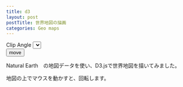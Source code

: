 ```yaml
---
title: d3
layout: post
postTitle: 世界地図の描画 
categories: Geo maps
---
```

<div class="row">
  <div class="col-sm-9">
    <div id="svg"></div>
  </div>
  <div class="col-sm-3">
    <span class="label label-info">Clip Angle</span>
    <select data-bind="options: clipAngle,
                      value: selectedClipAngle,
                      valueAllowUnset: true">
    </select>

  </div>
</div>
<button id="run" class="btn btn-info">move</button>

Natural Earth　の地図データを使い、D3.jsで世界地図を描いてみました。

地図の上でマウスを動かすと、回転します。



<script src="http://d3js.org/d3.v3.min.js"></script>
<script src="http://d3js.org/queue.v1.min.js"></script>
<script src="http://d3js.org/topojson.v0.min.js"></script>
<script src="{{site.url}}/js/knockout-3.1.0.js" charset="utf-8"></script>
<script type="text/javascript">
/**
  ApplicationViewModel
**/
function AppViewModel() {

  // knockout select 
  clipAngle = [90,180];
  selectedClipAngle = ko.observable(90);

  var width = 900,
     height = 700,
       sens = 0.25;

  var color = d3.scale.category20c();  

  var svg = d3.select("#svg").append("svg")
        .attr("width", width)
        .attr("height", height);

   var g = svg.append("g");


    var projection;
    var path;

  d3.json("{{site.url}}/assets/json/countries.topojson", function(error, world) {
      // 国の情報を取り出す
      var countries = topojson.object(world, world.objects.world).geometries;
      g.selectAll("path")
          .data(countries)
        .enter().append("path")
          .attr("d", path)
          .attr("class","country")
          .attr("id", function(d,i){return "country" +i /*d.properties.name*/;})
          .style("fill",function(d,i){
            return (selectedClipAngle()==90) ? "#ddd":color(i%20);})
          .call(drag)
          .on("mouseover",function(d,i){mouseOver(i)})
          .on("mouseout",function(d,i){mouseOut(i)});
         // 境界線を描画   
      g.append("path")
        .datum(topojson.mesh(world, world.objects.world, function(a, b) { return a !== b; }))
        .attr("d", path)
        .attr("class", "boundary")
        .style("fill", "none")
        .attr("stroke", "#777")
        .attr("stroke-dasharray", "2,2")
        .attr("stroke-linejoin", "round");  
    
           
  });



  c_clipAngle = ko.computed(function() {

    projection = d3.geo.orthographic()
              .scale(250) 
              .translate([width / 2, height / 2])
              .clipAngle(selectedClipAngle());
    path = d3.geo.path()
                   .projection(projection); 

    //svg.selectAll("path").remove();

    g.append("path")
      .datum({type: "Sphere"})
      .attr("class", "sphere")
      .attr("d", path)
      .style("fill","navy");

    // 経緯度線の描画  
/**    var graticule = d3.geo.graticule();

    g.append("path")
              .datum(graticule)
              .attr("class", "graticule")
              .attr("d", path)
              .attr("stroke","red")
              .attr("stroke-width","1px");
*/

    g.selectAll("path").attr("d", path);
  }, this);
    

  var drag = d3.behavior.drag()
        .origin(function() { 
           var r = projection.rotate();
           return {x: r[0] / sens, y: -r[1] / sens}; })
        .on("drag", function() {
            var rotate = projection.rotate();
            projection.rotate([d3.event.x * sens, -d3.event.y * sens, rotate[2]]);
            svg.selectAll("path").attr("d", path);
          }); 

  function transition() {
      d3.transition()
      .duration(2500)
      .tween("rotate", function() {
        var r = d3.interpolate(projection.rotate(), [-p[0], -p[1]]);
        return function(t) {
          projection.rotate(r(t));
          g.selectAll("path").attr("d", path)
        };
      })
  };  

  function mouseOver(id){
    var el = "#country" + id;
    d3.select(el).style("fill","red");
  }
  function mouseOut(id){
    var el = "#country" + id;
    d3.select(el).style("fill",
      function(){return (selectedClipAngle()==90) ? "#ddd":color(id%20);});
  }
};

// Activates knockout.js
ko.applyBindings(new AppViewModel());


</script>
